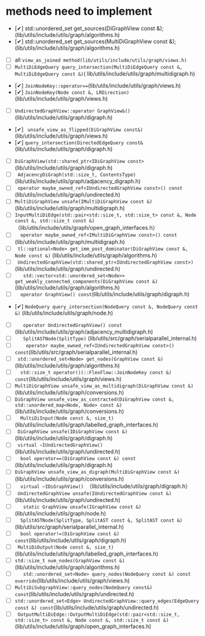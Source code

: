 # methods need to implement
-  [&#x2714;] std::unordered_set<Node> get_sources(DiGraphView const &);(lib/utils/include/utils/graph/algorithms.h)
- [&#x2714;] std::unordered_set<Node> get_sources(MultiDiGraphView const &);  (lib/utils/include/utils/graph/algorithms.h)
- [ ] all `view_as_joined method(lib/utils/include/utils/graph/views.h)`
- [ ] ` MultiDiEdgeQuery query_intersection(MultiDiEdgeQuery const &, MultiDiEdgeQuery const &) `( lib/utils/include/utils/graph/multidigraph.h)
- [&#x2714;] ` JoinNodeKey::operator== `(lib/utils/include/utils/graph/views.h)
- [&#x2714;] ` JoinNodeKey(Node const &, LRDirection) `(lib/utils/include/utils/graph/views.h)
- [ ] `UndirectedGraphView::operator GraphView&() ` (lib/utils/include/utils/graph/digraph.h)
- [&#x2714;] ` unsafe_view_as_flipped(DiGraphView const&)` (lib/utils/include/utils/graph/views.h)
- [&#x2714;] `query_intersection(DirectedEdgeQuery const& ` (lib/utils/include/utils/graph/digraph.h)
- [ ] ` DiGraphView(std::shared_ptr<IDiGraphView const>  ` (lib/utils/include/utils/graph/digraph.h)
- [ ] ` AdjacencyDiGraph(std::size_t, ContentsType)` (lib/utils/include/utils/graph/adjacency_digraph.h)
- [ ]  ` operator maybe_owned_ref<IUndirectedGraphView const>() const` (lib/utils/include/utils/graph/undirected.h)
- [ ] ` MultiDiGraphView unsafe(IMultiDiGraphView const &) ` (lib/utils/include/utils/graph/multidigraph.h)
- [ ] `InputMultiDiEdge(std::pair<std::size_t, std::size_t> const &, Node const &, std::size_t const &)` （lib/utils/include/utils/graph/open_graph_interfaces.h）
- [ ] `   operator maybe_owned_ref<IMultiDiGraphView const>() const ` (lib/utils/include/utils/graph/multidigraph.h)
- [ ] ` tl::optional<Node> get_imm_post_dominator(DiGraphView const &, Node const &)` (lib/utils/include/utils/graph/algorithms.h)
- [ ] `  UndirectedGraphView(std::shared_ptr<IUndirectedGraphView const>) ` (lib/utils/include/utils/graph/undirected.h)
- [ ] `    std::vector<std::unordered_set<Node>> get_weakly_connected_components(DiGraphView const &) `(lib/utils/include/utils/graph/algorithms.h) 
- [ ] `  operator GraphView() const`(lib/utils/include/utils/graph/digraph.h)
- [&#x2714;] ` NodeQuery query_intersection(NodeQuery const &, NodeQuery const &) ` (lib/utils/include/utils/graph/node.h)
- [ ] `   operator UndirectedGraphView() const` (lib/utils/include/utils/graph/adjacency_multidigraph.h)
- [ ]  `   SplitASTNode(SplitType)` (lib/utils/src/graph/serialparallel_internal.h)
- [ ]  `    operator maybe_owned_ref<IUndirectedGraphView const>() const`(lib/utils/src/graph/serialparallel_internal.h)
- [ ]  ` std::unordered_set<Node> get_nodes(GraphView const &)` (lib/utils/include/utils/graph/algorithms.h)
- [ ] `  std::size_t operator()(::FlexFlow::JoinNodeKey const &) const`(lib/utils/include/utils/graph/views.h)
- [ ] `MultiDiGraphView unsafe_view_as_multidigraph(DiGraphView const &)`(lib/utils/include/utils/graph/conversions.h)
- [ ] `DiGraphView unsafe_view_as_contracted(DiGraphView const &, std::unordered_map<Node, Node> const &)`(lib/utils/include/utils/graph/conversions.h)
- [ ] `   MultiDiInput(Node const &, size_t) ` (lib/utils/include/utils/graph/labelled_graph_interfaces.h)
- [ ] ` DiGraphView unsafe(IDiGraphView const &)` (lib/utils/include/utils/graph/digraph.h)
- [ ]  `  virtual ~IUndirectedGraphView() ` (lib/utils/include/utils/graph/undirected.h)
- [ ] `  bool operator==(DiGraphView const &) const` (lib/utils/include/utils/graph/digraph.h)
- [ ] `DiGraphView unsafe_view_as_digraph(MultiDiGraphView const &)`(lib/utils/include/utils/graph/conversions.h)
- [ ] `   virtual ~IDiGraphView()  `（lib/utils/include/utils/graph/digraph.h）
- [ ] ` UndirectedGraphView unsafe(IUndirectedGraphView const &)`(lib/utils/include/utils/graph/undirected.h)
- [ ] `   static GraphView unsafe(IGraphView const &)`(lib/utils/include/utils/graph/node.h)
- [ ] `  SplitASTNode(SplitType, SplitAST const &, SplitAST const &)`(lib/utils/src/graph/serialparallel_internal.h)
- [ ] `   bool operator!=(DiGraphView const &) const `(lib/utils/include/utils/graph/digraph.h)
- [ ] `  MultiDiOutput(Node const &, size_t) `(lib/utils/include/utils/graph/labelled_graph_interfaces.h)
- [ ] `std::size_t num_nodes(GraphView const &) `(lib/utils/include/utils/graph/algorithms.h)
- [ ] `   std::unordered_set<Node> query_nodes(NodeQuery const &) const override`(lib/utils/include/utils/graph/views.h)
- [ ] `MultiDiSubgraphView::query_nodes(NodeQuery const&) const`(lib/utils/include/utils/graph/undirected.h)
- [ ] ` std::unordered_set<Edge> UndirectedGraphView::query_edges(EdgeQuery const &) const `(lib/utils/include/utils/graph/undirected.h)
- [ ] ` OutputMultiDiEdge::OutputMultiDiEdge(std::pair<std::size_t, std::size_t> const &, Node const &, std::size_t const &)`(lib/utils/include/utils/graph/open_graph_interfaces.h)